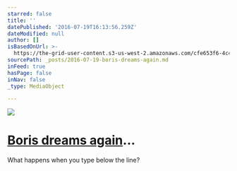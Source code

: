 ```yaml
---
starred: false
title: ''
datePublished: '2016-07-19T16:13:56.259Z'
dateModified: null
author: []
isBasedOnUrl: >-
  https://the-grid-user-content.s3-us-west-2.amazonaws.com/cfe653f6-4c4f-4c68-b494-b5e78acde10d.jpg
sourcePath: _posts/2016-07-19-boris-dreams-again.md
inFeed: true
hasPage: false
inNav: false
_type: MediaObject

---
```

![](https://the-grid-user-content.s3-us-west-2.amazonaws.com/cfe653f6-4c4f-4c68-b494-b5e78acde10d.jpg)

# [Boris dreams again][0]... 

What happens when you type below the line?

[0]: https://infacts.org/boris-wrong-claim-brexit-wont-affect-european-leadership/ "_blank"